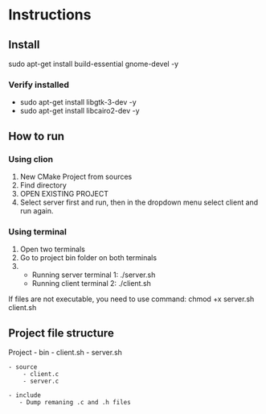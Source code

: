 # Instructions

## Install
sudo apt-get install build-essential gnome-devel -y
### Verify installed
- sudo apt-get install libgtk-3-dev -y
- sudo apt-get install libcairo2-dev -y

## How to run

### Using clion
1. New CMake Project from sources
2. Find directory
3. OPEN EXISTING PROJECT
4. Select server first and run, then in the dropdown menu select client and run again.

### Using terminal
1. Open two terminals
2. Go to project bin folder on both terminals
3. - Running server terminal 1: ./server.sh
   - Running client terminal 2: ./client.sh

If files are not executable, you need to use command: chmod +x server.sh client.sh

## Project file structure
Project
    - bin
        - client.sh
        - server.sh

    - source
        - client.c
        - server.c

    - include
       - Dump remaning .c and .h files
